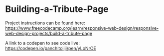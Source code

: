 # Building-a-Tribute-Page
Project instructions can be found here: https://www.freecodecamp.org/learn/responsive-web-design/responsive-web-design-projects/build-a-tribute-page

A link to a codepen to see code live: https://codepen.io/panchitojiji/pen/yLoNrOE